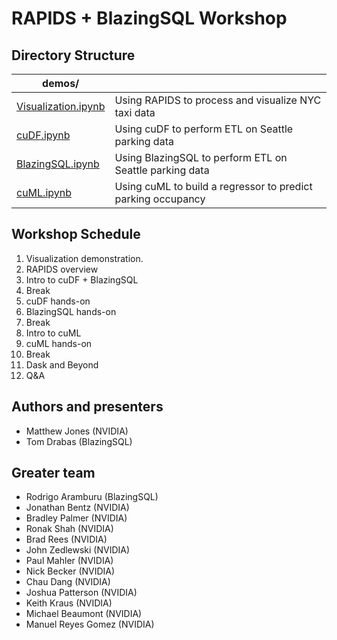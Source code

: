 # RAPIDS + BlazingSQL Workshop

## Directory Structure

| demos/ |  |
|--------|--|
| [Visualization.ipynb](demos/Visualization.ipynb) | Using RAPIDS to process and visualize NYC taxi data |
| [cuDF.ipynb](demos/cuDF.ipynb) | Using cuDF to perform ETL on Seattle parking data |
| [BlazingSQL.ipynb](demos/BlazingSQL.ipynb) | Using BlazingSQL to perform ETL on Seattle parking data |
| [cuML.ipynb](demos/cuML.ipynb) | Using cuML to build a regressor to predict parking occupancy |

## Workshop Schedule

1. Visualization demonstration.
2. RAPIDS overview
3. Intro to cuDF + BlazingSQL
4. Break
5. cuDF hands-on
6. BlazingSQL hands-on
7. Break
8. Intro to cuML
9. cuML hands-on
10. Break
11. Dask and Beyond
12. Q&A

## Authors and presenters

* Matthew Jones (NVIDIA)
* Tom Drabas (BlazingSQL)

## Greater team

* Rodrigo Aramburu (BlazingSQL)
* Jonathan Bentz (NVIDIA)
* Bradley Palmer (NVIDIA)
* Ronak Shah (NVIDIA)
* Brad Rees (NVIDIA)
* John Zedlewski (NVIDIA)
* Paul Mahler (NVIDIA)
* Nick Becker (NVIDIA)
* Chau Dang (NVIDIA)
* Joshua Patterson (NVIDIA)
* Keith Kraus (NVIDIA)
* Michael Beaumont (NVIDIA)
* Manuel Reyes Gomez (NVIDIA)

